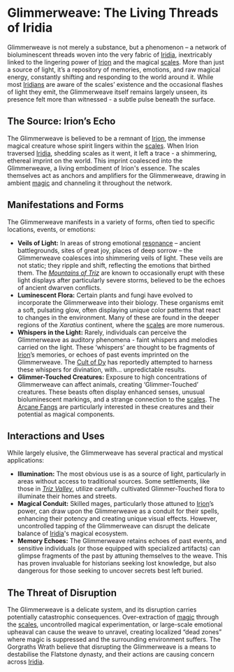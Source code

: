 # Glimmerweave: The Living Threads of Iridia

Glimmerweave is not merely a substance, but a phenomenon – a network of bioluminescent threads woven into the very fabric of [Iridia](/geography/world/iridia.md), inextricably linked to the lingering power of [Irion](/being/deity/irion.md) and the magical [scales](/geography/landmark/scale.md). More than just a source of light, it’s a repository of memories, emotions, and raw magical energy, constantly shifting and responding to the world around it. While most [Iridians](/being/species/iridian.md) are aware of the scales’ existence and the occasional flashes of light they emit, the Glimmerweave itself remains largely unseen, its presence felt more than witnessed - a subtle pulse beneath the surface.

## The Source: Irion’s Echo

The Glimmerweave is believed to be a remnant of [Irion](/being/deity/irion.md), the immense magical creature whose spirit lingers within the [scales](/geography/landmark/scale.md). When Irion traversed [Iridia](/geography/world/iridia.md), shedding scales as it went, it left a trace - a shimmering, ethereal imprint on the world. This imprint coalesced into the Glimmerweave, a living embodiment of Irion's essence. The scales themselves act as anchors and amplifiers for the Glimmerweave, drawing in ambient [magic](/structure/mechanic/magic.md) and channeling it throughout the network.

## Manifestations and Forms

The Glimmerweave manifests in a variety of forms, often tied to specific locations, events, or emotions:

*   **Veils of Light:**  In areas of strong emotional [resonance](/generated/resonance/resonance.md) – ancient battlegrounds, sites of great joy, places of deep sorrow – the Glimmerweave coalesces into shimmering veils of light. These veils are not static; they ripple and shift, reflecting the emotions that birthed them.  The *[Mountains of Triz](/geography/region/mountains-of-triz.md)* are known to occasionally erupt with these light displays after particularly severe storms, believed to be the echoes of ancient dwarven conflicts.
*   **Luminescent Flora:** Certain plants and fungi have evolved to incorporate the Glimmerweave into their biology. These organisms emit a soft, pulsating glow, often displaying unique color patterns that react to changes in the environment.  Many of these are found in the deeper regions of the *Xaratius* continent, where the [scales](/geography/landmark/scale.md) are more numerous.
*   **Whispers in the Light:**  Rarely, individuals can perceive the Glimmerweave as auditory phenomena - faint whispers and melodies carried on the light. These ‘whispers’ are thought to be fragments of [Irion](/being/deity/irion.md)’s memories, or echoes of past events imprinted on the Glimmerweave.  The [Cult of Dy](/structure/society/factions/cult-of-dy.md) has reportedly attempted to harness these whispers for divination, with… unpredictable results.
*   **Glimmer-Touched Creatures:**  Exposure to high concentrations of Glimmerweave can affect animals, creating ‘Glimmer-Touched’ creatures. These beasts often display enhanced senses, unusual bioluminescent markings, and a strange connection to the [scales](/geography/landmark/scale.md). The [Arcane Fangs](/structure/society/factions/arcane-fangs.md) are particularly interested in these creatures and their potential as magical components.

## Interactions and Uses

While largely elusive, the Glimmerweave has several practical and mystical applications:

*   **Illumination:** The most obvious use is as a source of light, particularly in areas without access to traditional sources. Some settlements, like those in *[Triz Valley](/geography/settlement/city/triz-valley.md)*, utilize carefully cultivated Glimmer-Touched flora to illuminate their homes and streets.
*   **Magical Conduit:** Skilled mages, particularly those attuned to [Irion](/being/deity/irion.md)’s power, can draw upon the Glimmerweave as a conduit for their spells, enhancing their potency and creating unique visual effects. However, uncontrolled tapping of the Glimmerweave can disrupt the delicate balance of [Iridia](/geography/world/iridia.md)'s magical ecosystem.
*   **Memory Echoes:** The Glimmerweave retains echoes of past events, and sensitive individuals (or those equipped with specialized artifacts) can glimpse fragments of the past by attuning themselves to the weave. This has proven invaluable for historians seeking lost knowledge, but also dangerous for those seeking to uncover secrets best left buried.

## The Threat of Disruption

The Glimmerweave is a delicate system, and its disruption carries potentially catastrophic consequences. Over-extraction of [magic](/structure/mechanic/magic.md) through the [scales](/geography/landmark/scale.md), uncontrolled magical experimentation, or large-scale emotional upheaval can cause the weave to unravel, creating localized “dead zones” where magic is suppressed and the surrounding environment suffers. The Gorgraths Wrath believe that disrupting the Glimmerweave is a means to destabilise the Flatstone dynasty, and their actions are causing concern across [Iridia](/geography/world/iridia.md).
